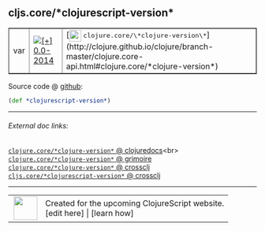 ## cljs.core/\*clojurescript-version\*



 <table border="1">
<tr>
<td>var</td>
<td><a href="https://github.com/cljsinfo/cljs-api-docs/tree/0.0-2014"><img valign="middle" alt="[+] 0.0-2014" title="Added in 0.0-2014" src="https://img.shields.io/badge/+-0.0--2014-lightgrey.svg"></a> </td>
<td>
[<img height="24px" valign="middle" src="http://i.imgur.com/1GjPKvB.png"> <samp>clojure.core/\*clojure-version\*</samp>](http://clojure.github.io/clojure/branch-master/clojure.core-api.html#clojure.core/*clojure-version*)
</td>
</tr>
</table>









Source code @ [github](https://github.com/clojure/clojurescript/blob/r1.7.122/src/main/cljs/cljs/core.cljs#L16):

```clj
(def *clojurescript-version*)
```

<!--
Repo - tag - source tree - lines:

 <pre>
clojurescript @ r1.7.122
└── src
    └── main
        └── cljs
            └── cljs
                └── <ins>[core.cljs:16](https://github.com/clojure/clojurescript/blob/r1.7.122/src/main/cljs/cljs/core.cljs#L16)</ins>
</pre>

-->

---



###### External doc links:

[`clojure.core/*clojure-version*` @ clojuredocs](http://clojuredocs.org/clojure.core/*clojure-version*)<br>
[`clojure.core/*clojure-version*` @ grimoire](http://conj.io/store/v1/org.clojure/clojure/1.7.0-beta3/clj/clojure.core/*clojure-version*/)<br>
[`clojure.core/*clojure-version*` @ crossclj](http://crossclj.info/fun/clojure.core/*clojure-version*.html)<br>
[`cljs.core/*clojurescript-version*` @ crossclj](http://crossclj.info/fun/cljs.core.cljs/*clojurescript-version*.html)<br>

---

 <table>
<tr><td>
<img valign="middle" align="right" width="48px" src="http://i.imgur.com/Hi20huC.png">
</td><td>
Created for the upcoming ClojureScript website.<br>
[edit here] | [learn how]
</td></tr></table>

[edit here]:https://github.com/cljsinfo/cljs-api-docs/blob/master/cljsdoc/cljs.core/STARclojurescript-versionSTAR.cljsdoc
[learn how]:https://github.com/cljsinfo/cljs-api-docs/wiki/cljsdoc-files

<!--

This information was too distracting to show to readers, but I'll leave it
commented here since it is helpful to:

- pretty-print the data used to generate this document
- and show how to retrieve that data



The API data for this symbol:

```clj
{:ns "cljs.core",
 :name "*clojurescript-version*",
 :type "var",
 :source {:code "(def *clojurescript-version*)",
          :title "Source code",
          :repo "clojurescript",
          :tag "r1.7.122",
          :filename "src/main/cljs/cljs/core.cljs",
          :lines [16]},
 :full-name "cljs.core/*clojurescript-version*",
 :full-name-encode "cljs.core/STARclojurescript-versionSTAR",
 :clj-symbol "clojure.core/*clojure-version*",
 :history [["+" "0.0-2014"]]}

```

Retrieve the API data for this symbol:

```clj
;; from Clojure REPL
(require '[clojure.edn :as edn])
(-> (slurp "https://raw.githubusercontent.com/cljsinfo/cljs-api-docs/catalog/cljs-api.edn")
    (edn/read-string)
    (get-in [:symbols "cljs.core/*clojurescript-version*"]))
```

-->

